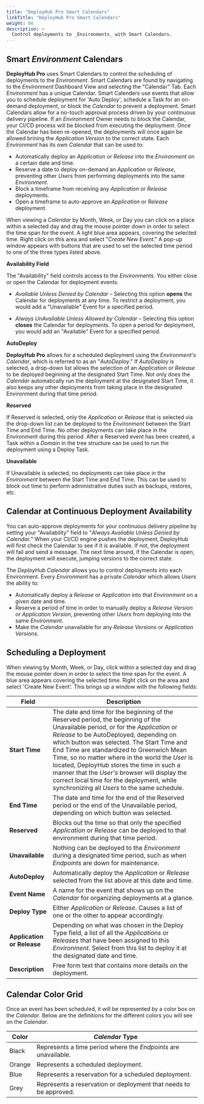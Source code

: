 ```yaml
---
title: "DeployHub Pro Smart Calendars"
linkTitle: "DeployHub Pro Smart Calendars"
weight: 86
description: >
  Control deployments to _Environments_ with Smart Calendars.
---
```


## Smart _Environment_ Calendars

**DeployHub Pro**  uses Smart Calendars to control the scheduling of deployments to the _Environment_. Smart Calendars are found by navigating to the _Environment_ Dashboard View and selecting the "Calendar" Tab. Each _Environment_ has a unique Calendar.  Smart Calenders use events that allow you to schedule deployment for 'Auto Deploy', schedule a Task for an on-demand deployment, or block the _Calendar_ to prevent a deployment. Smart Calendars allow for a no-touch approval process driven by your continuous delivery pipeline. If an _Environment_ Owner needs to block the Calendar, your CI/CD process will be blocked from executing the deployment. Once the Calendar has been re-opened, the deployments will once again be allowed brining the _Application Version_ to the correct state.   Each _Environment_ has its own _Calendar_ that can be used to:

- Automatically deploy an _Application_ or _Release_ into the _Environment_ on a certain date and time.
- Reserve a date to deploy on-demand an _Application_ or _Release_, preventing other _Users_ from performing deployments into the same _Environment_.
- Block a timeframe from receiving any _Application_ or _Release_ deployments.
- Open a timeframe to auto-approve an _Application_ or _Release_ deployment.

When viewing a _Calendar_ by Month, Week, or Day you can click on a place within a selected day and drag the mouse pointer down in order to select the time span for the event. A light blue area appears, covering the selected time. Right click on this area and select "_Create New Event_." A pop-up window appears with buttons that are used to set the selected time period to one of the three types listed above.

**Availability Field**

The "Availability" field controls access to the _Environments._ You either close or open the Calendar for deployment events.

- _Available Unless Denied by Calendar –_ Selecting this option **opens** the Calendar for deployments at any time. To restrict a deployment, you would add a "Unavailable" Event for a specified period.

- _Always UnAvailable Unless Allowed by Calendar_ – Selecting this option **closes** the Calendar for deployments. To open a period for deployment, you would add an "Available" Event for a specified period.

**AutoDeploy**

**DeployHub Pro** allows for a scheduled deployment using the _Environment's Calendar_, which is referred to as an "_AutoDeploy_." If _AutoDeploy_ is selected, a drop-down list allows the selection of an _Application_ or _Release_ to be deployed beginning at the designated Start Time. Not only does the _Calendar_ automatically run the deployment at the designated Start Time, it also keeps any other deployments from taking place in the designated Environment during that time period.

**Reserved**

If Reserved is selected, only the _Application_ or _Release_ that is selected via the drop-down list can be deployed to the _Environment_ between the Start Time and End Time. No other deployments can take place in the _Environment_ during this period. After a Reserved event has been created, a Task within a _Domain_ in the tree structure can be used to run the deployment using a Deploy Task.

**Unavailable**

If Unavailable is selected, no deployments can take place in the _Environment_ between the Start Time and End Time. This can be used to block out time to perform administrative duties such as backups, restores, etc.

## Calendar at Continuous Deployment Availability

You can auto-approve deployments for your continuous delivery pipeline by setting your "Availability" field to "_Always Available Unless Denied by Calendar._" When your CI/CD engine pushes the deployment, DeployHub will first check the Calendar to see if it is available. If not, the deployment will fail and send a message. The next time around, if the Calendar is open, the deployment will execute, jumping versions to the correct state.

The _DeployHub Calendar_ allows you to control deployments into each Environment. Every _Environment_ has a private _Calendar_ which allows _Users_ the ability to:

- Automatically deploy a _Release_ or _Application_ into that _Environment_ on a given date and time.
- Reserve a period of time in order to manually deploy a _Release Version_ or _Application Version_, preventing other _Users_ from deploying into the same _Environment_.
- Make the _Calendar_ unavailable for any _Release Versions_ or _Application Versions._

## Scheduling a Deployment

When viewing by Month, Week, or Day, click within a selected day and drag the mouse pointer down in order to select the time span for the event. A blue area appears covering the selected time. Right click on the area and select 'Create New Event'. This brings up a window with the following fields:

| Field                      | Description                                                                                                                                                                                                                                                                                                                                                                                                                                                                                                           |
|----------------------------|-----------------------------------------------------------------------------------------------------------------------------------------------------------------------------------------------------------------------------------------------------------------------------------------------------------------------------------------------------------------------------------------------------------------------------------------------------------------------------------------------------------------------|
| **Start Time**             | The date and time for the beginning of the Reserved period, the beginning of the Unavailable period, or for the _Application_ or _Release_ to be AutoDeployed, depending on which button was selected. The Start Time and End Time are standardized to Greenwich Mean Time, so no matter where in the world the _User_ is located, DeployHub stores the time in such a manner that the _User's_ browser will display the correct local time for the deployment, while synchronizing all _Users_ to the same schedule. |
| **End Time**               | The date and time for the end of the Reserved period or the end of the Unavailable period, depending on which button was selected.                                                                                                                                                                                                                                                                                                                                                                                    |
| **Reserved**               | Blocks out the time so that only the specified _Application_ or _Release_ can be deployed to that environment during that time period.                                                                                                                                                                                                                                                                                                                                                                                |
| **Unavailable**            | Nothing can be deployed to the _Environment_ during a designated time period, such as when _Endpoints_ are down for maintenance.                                                                                                                                                                                                                                                                                                                                                                                      |
| **AutoDeploy**             | Automatically deploy the _Application_ or _Release_ selected from the list above at this date and time.                                                                                                                                                                                                                                                                                                                                                                                                               |
| **Event Name**             | A name for the event that shows up on the _Calendar_ for organizing deployments at a glance.                                                                                                                                                                                                                                                                                                                                                                                                                          |
| **Deploy Type**            | Either _Application_ or _Release_. Causes a list of one or the other to appear accordingly.                                                                                                                                                                                                                                                                                                                                                                                                                           |
| **Application or Release** | Depending on what was chosen in the Deploy Type field, a list of all the _Applications_ or _Releases_ that have been assigned to this _Environment_. Select from this list to deploy it at the designated date and time.                                                                                                                                                                                                                                                                                              |
| **Description**            | Free form text that contains more details on the deployment.                                                                                                                                                                                                                                                                                                                                                                                                                                                          |

## Calendar Color Grid

Once an event has been scheduled, it will be represented by a color box on the _Calendar_. Below are the definitions for the different colors you will see on the _Calendar_.

| Color  | _Calendar_ Type                                                   |
|--------|-------------------------------------------------------------------|
| Black  | Represents a time period where the _Endpoints_ are unavailable.   |
| Orange | Represents a scheduled deployment.                                |
| Blue   | Represents a reservation for a scheduled deployment.              |
| Grey   | Represents a reservation or deployment that needs to be approved. |

